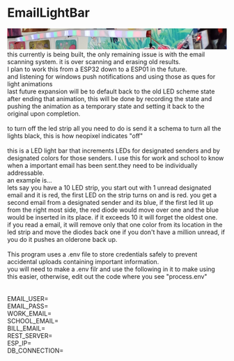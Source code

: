# EmailLightBar
![alt text](https://github.com/dylanpoll/EmailLightBar/blob/master/Untitled.png?raw=true)
this currently is being built, the only remaining issue is with the email scanning system. it is over scanning and erasing old results.<br>
I plan to work this from a ESP32 down to a ESP01 in the future.<br>
and listening for windows push notifications and using those as ques for light animations<br>
last future expansion will be to default back to the old LED scheme state after ending that animation, this will be done by recording the state and pushing the animation as a temporary state and setting it back to the original upon completion.<br>
<br> 
to turn off the led strip all you need to do is send it a schema to turn all the lights black, this is how neopixel indicates "off"
<br>
<br>
this is a LED light bar that increments LEDs for designated senders and by designated colors for those senders. I use this for work and school to know when a important email has been sent.they need to be individually addressable.<br>
an example is...<br>
lets say you have a 10 LED strip, you start out with 1 unread designated email and it is red, the first LED on the strip turns on and is red.
you get a second email from a designated sender and its blue, if the first led lit up from the right most side, the red diode would move over one and the blue would be inserted in its place. if it exceeds 10 it will forget the oldest one.<br>
if you read a email, it will remove only that one color from its location in the led strip and move the diodes back one if you don't have a million unread, if you do it pushes an olderone back up.
<br>
<br>
This program uses a .env file to store credentials safely to prevent accidental uploads containing important information.<br>
you will need to make a .env filr and use the following in it to make using this easier, otherwise, edit out the code where you see "process.env"
<br>
<br>
<br>
EMAIL_USER=<br>
EMAIL_PASS=<br>
WORK_EMAIL=<br>
SCHOOL_EMAIL=<br>
BILL_EMAIL=<br>
REST_SERVER=<br>
ESP_IP=<br>
DB_CONNECTION=<br>
